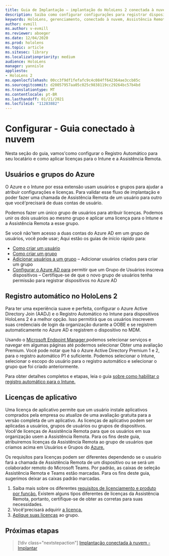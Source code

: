 ```yaml
---
title: Guia de Implantação – implantação do HoloLens 2 conectada à nuvem em escala com Assistência Remota - Configurar
description: Saiba como configurar configurações para registrar dispositivos HoloLens em uma rede conectada à nuvem em escala com a Assistência Remota.
keywords: HoloLens, gerenciamento, conectado à nuvem, Assistência Remota, AAD, Azure AD, MDM, Gerenciamento de Dispositivo Móvel
author: evmill
ms.author: v-evmill
ms.reviewer: aboeger
ms.date: 12/04/2020
ms.prod: hololens
ms.topic: article
ms.sitesec: library
ms.localizationpriority: medium
audience: HoloLens
manager: yannisle
appliesto:
- HoloLens 2
ms.openlocfilehash: 00cc3f9df1fefafc9c4c084ff642364ae3ccb85c
ms.sourcegitcommit: d20057957aa05c025c9838119cc29264bc57b4bd
ms.translationtype: MT
ms.contentlocale: pt-BR
ms.lasthandoff: 01/21/2021
ms.locfileid: "11283882"
---
```

# Configurar - Guia conectado à nuvem

Nesta seção do guia, vamos&#39;como configurar o Registro Automático para seu locatário e como aplicar licenças para o Intune e a Assistência Remota.

## Usuários e grupos do Azure

O Azure e o Intune por essa extensão usam usuários e grupos para ajudar a atribuir configurações e licenças. Para validar esse fluxo de implantação e poder fazer uma chamada de Assistência Remota de um usuário para outro que você&#39;precisará de duas contas de usuário.

Podemos fazer um único grupo de usuários para atribuir licenças. Podemos unir os dois usuários ao mesmo grupo e aplicar uma licença para o Intune e a Assistência Remota a esse grupo.

Se você não&#39;tem acesso a duas contas do Azure AD em um grupo de usuários, você pode usar; Aqui estão os guias de início rápido para:

- [Como criar um usuário](https://docs.microsoft.com/mem/intune/fundamentals/quickstart-create-user)
- [Como criar um grupo](https://docs.microsoft.com/mem/intune/fundamentals/quickstart-create-group)
- [Adicionar usuários a um grupo](https://docs.microsoft.com/azure/active-directory/fundamentals/active-directory-groups-members-azure-portal) – Adicionar usuários criados para criar um grupo
- [Configurar o Azure AD para](https://docs.microsoft.com/azure/active-directory/devices/azureadjoin-plan#configure-your-device-settings) permitir que um Grupo de Usuários inscreva dispositivos – Certifique-se de que o novo grupo de usuários tenha permissão para registrar dispositivos no Azure AD

## Registro automático no HoloLens 2

Para ter uma experiência suave e perfeita, configurar o Azure Active Directory Join (AADJ) e o Registro Automático no Intune para dispositivos HoloLens 2 é a melhor opção. Isso permitirá que os usuários inscrevem suas credenciais de login da organização durante a OOBE e se registrem automaticamente no Azure AD e registrem o dispositivo no MDM.

Usando o [Microsoft Endpoint Manager,](https://endpoint.microsoft.com/#home)podemos selecionar serviços e navegar em algumas páginas até podermos selecionar Obter uma avaliação Premium. Você pode notar que há o Azure Active Directory Premium 1 e 2, para o registro automático P1 é suficiente. Podemos selecionar o Intune, selecionar o escopo do usuário para o registro automático e selecionar o grupo que foi criado anteriormente.

Para obter detalhes completos e etapas, leia o guia [sobre como habilitar o registro automático para o Intune.](https://docs.microsoft.com/mem/intune/enrollment/quickstart-setup-auto-enrollment)

## Licenças de aplicativo

Uma licença de aplicativo permite que um usuário instale aplicativos comprados pela empresa ou atualize de uma avaliação gratuita para a versão completa de um aplicativo. As licenças de aplicativo podem ser aplicadas a usuários, grupos de usuários ou grupos de dispositivos. Você&#39;de licenças de Assistência Remota para que os usuários em sua organização usem a Assistência Remota. Para os fins deste guia, atribuiremos licenças da Assistência Remota ao grupo de usuários que criamos acima em Usuários e Grupos do [Azure.](hololens2-cloud-connected-configure.md#azure-users-and-groups)

Os requisitos para licenças podem ser diferentes dependendo se o usuário fará a chamada de Assistência Remota de um dispositivo ou se será um colaborador remoto do Microsoft Teams. Por padrão, as caixas de seleção Assistência Remota e Teams estão marcadas. Para os fins deste guia, sugerimos deixar as caixas padrão marcadas.

1. Saiba mais sobre os diferentes [requisitos de licenciamento e produto por função.](https://docs.microsoft.com/dynamics365/mixed-reality/remote-assist/requirements#licensing-and-product-requirements-per-role) Existem alguns tipos diferentes de licenças da Assistência Remota, portanto, certifique-se de obter as corretas para suas necessidades.
2. Você&#39;precisará adquirir [a licença.](https://docs.microsoft.com/dynamics365/mixed-reality/remote-assist/buy-remote-assist)
3. [Aplique suas licenças](https://docs.microsoft.com/dynamics365/mixed-reality/remote-assist/deploy-remote-assist) ao grupo.

## Próximas etapas

> [!div class="nextstepaction"]
> [Implantação conectada à nuvem - Implantar](hololens2-cloud-connected-deploy.md)
